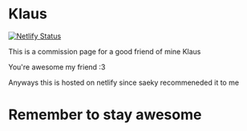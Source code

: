 # Klaus

[![Netlify Status](https://api.netlify.com/api/v1/badges/4e159fbc-3b0c-4adf-95ce-8d7c4e99fed9/deploy-status)](https://app.netlify.com/sites/klaus-commissions/deploys)

This is a commission page for a good friend of mine Klaus 

You're awesome my friend :3 

Anyways this is hosted on netlify since saeky recommeneded it to me

<h1>Remember to stay awesome </h1>
